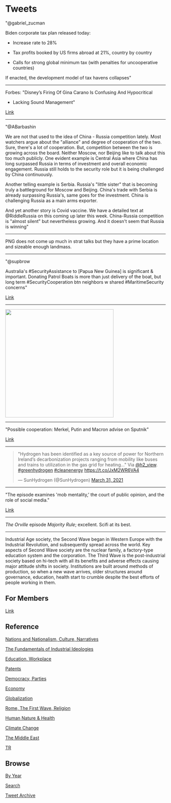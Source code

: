 # Tweets


"@gabriel_zucman

Biden corporate tax plan released today:

- Increase rate to 28%

- Tax profits booked by US firms abroad at 21%, country by country

- Calls for strong global minimum tax (with penalties for uncooperative countries)

If enacted, the development model of tax havens collapses"

---

Forbes: "Disney’s Firing Of Gina Carano Is Confusing And Hypocritical
- Lacking Sound Management"

[Link](forbes.com/sites/genedelvecchio/2021/03/11/disneys-cancel-culture-is-confused-hypocritical-and-dangerous--lacking-sound-management/?sh=273c9bf565a4)

---

"@ABarbashin

We are not that used to the idea of China - Russia competition
lately. Most watchers argue about the "alliance" and degree of
cooperation of the two. Sure, there's a lot of cooperation. But,
competition between the two is growing across the board. Neither
Moscow, nor Beijing like to talk about this too much publicly. One
evident example is Central Asia where China has long surpassed Russia
in terms of investment and overall economic engagement. Russia still
holds to the security role but it is being challenged by China
continuously.

Another telling example is Serbia. Russia's "little sister" that is
becoming truly a battleground for Moscow and Beijing. China's trade
with Serbia is already surpassing Russia's, same goes for the
investment. China is challenging Russia as a main arms exporter.

And yet another story is Covid vaccine. We have a detailed text at
@RiddleRussia on this coming up later this week. China-Russia
competition is "almost silent" but nevertheless growing. And it
doesn't seem that Russia is winning"

---

PNG does not come up much in strat talks but they have a prime
location and sizeable enough landmass.

---

"@supbrow

Australia's #SecurityAssistance to [Papua New Guinea] is significant &
important. Donating Patrol Boats is more than just delivery of the
boat, but long term #SecurityCooperation btn neighbors w shared
\#MaritimeSecurity concerns"

[Link](https://twitter.com/supbrow/status/1377157477230239746)

---

<img width="340" src="https://pbs.twimg.com/media/ExyERpUU8AU1tFi?format=png&name=small"/>

---

"Possible cooperation: Merkel, Putin and Macron advise on Sputnik"

[Link](https://twitter.com/ntvde/status/1377024723415048192)

---

<blockquote class="twitter-tweet"><p lang="en" dir="ltr">&quot;Hydrogen has been identified as a key source of power for Northern Ireland’s decarbonization projects ranging from mobility like buses and trains to utilization in the gas grid for heating...&quot; Via <a href="https://twitter.com/h2_view?ref_src=twsrc%5Etfw">@h2_view</a>. <a href="https://twitter.com/hashtag/greenhydrogen?src=hash&amp;ref_src=twsrc%5Etfw">#greenhydrogen</a> <a href="https://twitter.com/hashtag/cleanenergy?src=hash&amp;ref_src=twsrc%5Etfw">#cleanenergy</a> <a href="https://t.co/JxM2WR6VA4">https://t.co/JxM2WR6VA4</a></p>&mdash; SunHydrogen (@SunHydrogen) <a href="https://twitter.com/SunHydrogen/status/1377265830103298049?ref_src=twsrc%5Etfw">March 31, 2021</a></blockquote> <script async src="https://platform.twitter.com/widgets.js" charset="utf-8"></script>

---

"The episode examines 'mob mentality,' the court of public opinion,
and the role of social media."

[Link](https://orville.fandom.com/wiki/Majority_Rule)

---

*The Orville* episode *Majority Rule*; excellent. Scifi at its best.

---

Industrial Age society, the Second Wave began in Western Europe with
the Industrial Revolution, and subsequently spread across the
world. Key aspects of Second Wave society are the nuclear family, a
factory-type education system and the corporation. The Third Wave is
the post-industrial society based on hi-tech with all its benefits and
adverse effects causing major attitude shifts in society. Institutions
are built around methods of production, so when a new wave arrives,
older structures around governance, education, health start to crumble
despite the best efforts of people working in them.

## For Members

[Link](https://thirdwave-members.herokuapp.com)

## Reference

[Nations and Nationalism, Culture, Narratives](/2013/02/nations-and-nationalism.md)

[The Fundamentals of Industrial Ideologies](/2011/04/fundamentals-of-industrial-ideologies.md)

[Education, Workplace](2017/09/education-workplace.md)

[Patents](/2018/09/patents.md)

[Democracy, Parties](/2016/11/democracy.md)

[Economy](/2018/05/economy.md)

[Globalization](/2018/09/globalization.md)

[Rome, The First Wave, Religion](/2017/12/rome.md)

[Human Nature & Health](/2020/07/human-nature.md)

[Climate Change](/2018/12/climate.md)

[The Middle East](/2019/07/middleeast.md)

[TR](../tr)

## Browse

[By Year](years.md)

[Search](search.html)

[Tweet Archive](/tweets/README.md)


